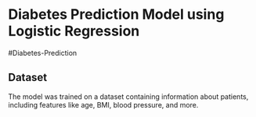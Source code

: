 # Diabetes Prediction Model using Logistic Regression
#Diabetes-Prediction

## Dataset
The model was trained on a dataset containing information about patients, including features like age, BMI, blood pressure, and more. 
